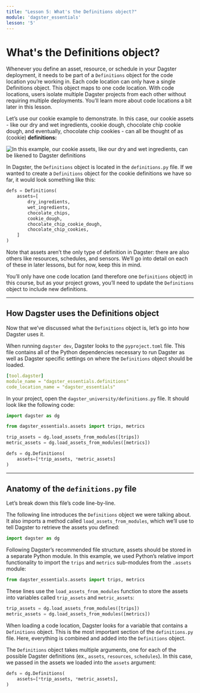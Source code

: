 ```yaml
---
title: "Lesson 5: What's the Definitions object?"
module: 'dagster_essentials'
lesson: '5'
---
```


# What's the Definitions object?

Whenever you define an asset, resource, or schedule in your Dagster deployment, it needs to be part of a `Definitions` object for the code location you’re working in. Each code location can only have a single Definitions object. This object maps to one code location. With code locations, users isolate multiple Dagster projects from each other without requiring multiple deployments. You’ll learn more about code locations a bit later in this lesson.

Let’s use our cookie example to demonstrate. In this case, our cookie assets - like our dry and wet ingredients, cookie dough, chocolate chip cookie dough, and eventually, chocolate chip cookies - can all be thought of as (cookie) **definitions:**

![In this example, our cookie assets, like our dry and wet ingredients, can be likened to Dagster definitions](/images/dagster-essentials/lesson-5/cookie-definitions.png)

In Dagster, the `Definitions` object is located in the `definitions.py` file. If we wanted to create a `Definitions` object for the cookie definitions we have so far, it would look something like this:

```python
defs = Definitions(
    assets=[
        dry_ingredients,
        wet_ingredients,
        chocolate_chips,
        cookie_dough,
        chocolate_chip_cookie_dough,
        chocolate_chip_cookies,
    ]
)
```

Note that assets aren’t the only type of definition in Dagster: there are also others like resources, schedules, and sensors. We’ll go into detail on each of these in later lessons, but for now, keep this in mind.

You’ll only have one code location (and therefore one `Definitions` object) in this course, but as your project grows, you’ll need to update the `Definitions` object to include new definitions.

---

## How Dagster uses the Definitions object

Now that we’ve discussed what the `Definitions` object is, let’s go into how Dagster uses it.

When running `dagster dev`, Dagster looks to the `pyproject.toml` file. This file contains all of the Python dependencies necessary to run Dagster as well as Dagster specific settings on where the `Definitions` object should be loaded.

```yaml
[tool.dagster]
module_name = "dagster_essentials.definitions"
code_location_name = "dagster_essentials"
```

In your project, open the `dagster_university/definitions.py` file. It should look like the following code:

```python
import dagster as dg

from dagster_essentials.assets import trips, metrics

trip_assets = dg.load_assets_from_modules([trips])
metric_assets = dg.load_assets_from_modules([metrics])

defs = dg.Definitions(
    assets=[*trip_assets, *metric_assets]
)
```

---

## Anatomy of the `definitions.py` file

Let’s break down this file’s code line-by-line.

The following line introduces the `Definitions` object we were talking about. It also imports a method called `load_assets_from_modules`, which we’ll use to tell Dagster to retrieve the assets you defined:

```python
import dagster as dg
```

Following Dagster’s recommended file structure, assets should be stored in a separate Python module. In this example, we used Python’s relative import functionality to import the `trips` and `metrics` sub-modules from the `.assets` module:

```python
from dagster_essentials.assets import trips, metrics
```

These lines use the `load_assets_from_modules` function to store the assets into variables called `trip_assets` and `metric_assets`:

```python
trip_assets = dg.load_assets_from_modules([trips])
metric_assets = dg.load_assets_from_modules([metrics])
```

When loading a code location, Dagster looks for a variable that contains a `Definitions` object. This is the most important section of the `definitions.py` file. Here, everything is combined and added into the `Definitions` object.

The `Definitions` object takes multiple arguments, one for each of the possible Dagster definitions (ex., `assets`, `resources`, `schedules`). In this case, we passed in the assets we loaded into the `assets` argument:

```python
defs = dg.Definitions(
    assets=[*trip_assets, *metric_assets],
)
```
